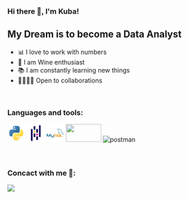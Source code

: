 ### Hi there 👋, I'm Kuba!

## My Dream is to become a Data Analyst
- 📊 I love to work with numbers
- 🍷 I am Wine enthusiast
- 📚 I am constantly learning new things
- 👨‍👩‍👧‍👦 Open to collaborations


<br />

### Languages and tools:
<div>
 

  
  <img src="https://raw.githubusercontent.com/devicons/devicon/master/icons/python/python-original.svg" alt="mysql" width="40" height="40"/>
  <img src="https://raw.githubusercontent.com/devicons/devicon/2ae2a900d2f041da66e950e4d48052658d850630/icons/pandas/pandas-original.svg" alt="mysql" width="40" height="40"/>
  <img src="https://raw.githubusercontent.com/devicons/devicon/master/icons/mysql/mysql-original-wordmark.svg" alt="mysql" width="40" height="40"/>
  <img src="https://1000logos.net/wp-content/uploads/2022/08/Microsoft-Power-BI-Logo-2013.png" width="80" height="40"/>
  <img alt="postman" height="40" width="40" src="https://th.bing.com/th/id/OIP.BsBx-3TIm-aQZeqZzk45RAHaHq?pid=ImgDet&rs=1">
  </div>
<br />
<br />

### Concact with me 💬:
<div>
  <a href = "mailto:p.szwajkos@gmail.com"><img src="https://img.shields.io/badge/Gmail-D14836?style=for-the-badge&logo=gmail&logoColor=white" target="_blank"></a>
     
</div>
